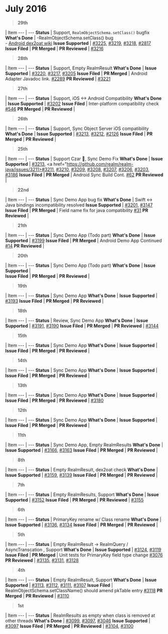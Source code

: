 # July 2016

> **29th**

  | Item
--- | --- 
**Status** | Support, `RealmObjectSchema.setClass()` bugfix
**What's Done** | -RealmObjectSchema.setClass() bug<br/>- [Android dex2oat wiki](https://github.com/realm/realm-wiki/wiki/Android-dex2oat-compilation-process)
**Issue Supported** | <a href="https://github.com/realm/realm-java/issues/3225">#3225</a>, <a href="https://github.com/realm/realm-java/issues/3219">#3219</a>, <a href="https://github.com/realm/realm-java/issues/3218">#3218</a>, <a href="https://github.com/realm/realm-java/issues/2817">#2817</a>
**Issue Filed** | 
**PR Merged** | 
**PR Reviewed** | <a href="https://github.com/realm/realm-java/pull/3216">#3216</a>

> **28th**

  | Item
--- | --- 
**Status** | Support, Empty RealmResult
**What's Done** | 
**Issue Supported** | <a href="https://github.com/realm/realm-java/issues/3220">#3220</a>, <a href="https://github.com/realm/realm-java/issues/3217">#3217</a>, <a href="https://github.com/realm/realm-java/issues/3205">#3205</a>
**Issue Filed** | 
**PR Merged** | Android Adapter Javadoc link. <a href="https://github.com/realm/realm.io/pull/2289">#2289</a>
**PR Reviewed** | <a href="https://github.com/realm/realm-java/pull/3221">#3221</a>

> **27th**

  | Item
--- | --- 
**Status** | Support,  iOS <-> Android Compatibility
**What's Done** | 
**Issue Supported** | <a href="https://github.com/realm/realm-java/issues/3202">#3202</a>
**Issue Filed** | Inter-platform compatibility check <a href="https://github.com/realm/realm-sync/issues/546">#546</a>
**PR Merged** | 
**PR Reviewed** | 

> **26th**

  | Item
--- | --- 
**Status** | Support, Sync Object Server iOS compatibility
**What's Done** | 
**Issue Supported** | <a href="https://github.com/realm/realm-java/issues/3213">#3213</a>, <a href="https://github.com/realm/realm-java/issues/3212">#3212</a>, <a href="https://github.com/realm/realm-java/issues/2126">#2126</a>
**Issue Filed** | 
**PR Merged** | 
**PR Reviewed** | 

> **25th**

  | Item
--- | --- 
**Status** | Support Czar :crown:, Sync Demo Fix
**What's Done** | 
**Issue Supported** | <a href="https://github.com/realm/realm-java/issues/3210">#3213</a>, <a href="https://github.com/realm/realm-java/issues/3211>#3211</a>, <a href="https://github.com/realm/realm-java/issues/3210">#3210</a>, <a href="https://github.com/realm/realm-java/issues/3209">#3209</a>, <a href="https://github.com/realm/realm-java/issues/3208">#3208</a>, <a href="https://github.com/realm/realm-java/issues/3207">#3207</a>, <a href="https://github.com/realm/realm-java/issues/3206">#3206</a>, <a href="https://github.com/realm/realm-java/issues/3203">#3203</a>, <a href="https://github.com/realm/realm-java/issues/3186">#3186</a>
**Issue Filed** | 
**PR Merged** | Android Sync Build Cont. <a href="https://github.com/realm/realm-java-private/pull/62">#62</a>
**PR Reviewed** | 

> **22nd**

  | Item
--- | --- 
**Status** | Sync Demo App bug fix
**What's Done** | Swift <-> Java bindings incompatibility resolved
**Issue Supported** | <a href="https://github.com/realm/realm-java/issues/3201">#3201</a>, <a href="https://github.com/realm/realm-java/issues/3147">#3147</a>
**Issue Filed** | 
**PR Merged** | Field name fix for java compatibility <a href="https://github.com/realm/realm-sync-beta/pull/31">#31</a>
**PR Reviewed** | 

> **21th**

  | Item
--- | --- 
**Status** | Sync Demo App (Todo part)
**What's Done** | 
**Issue Supported** | <a href="https://github.com/realm/realm-java/issues/3199">#3199</a>
**Issue Filed** | 
**PR Merged** | Android Demo App Continued <a href="https://github.com/realm/realm-sync-beta/pull/14">#14</a>
**PR Reviewed** | 

> **20th**

  | Item
--- | --- 
**Status** | Sync Demo App (Todo part)
**What's Done** | 
**Issue Supported** |  
**Issue Filed** | 
**PR Merged** | 
**PR Reviewed** | 

> **19th**

  | Item
--- | --- 
**Status** | Sync Demo App
**What's Done** | 
**Issue Supported** | <a href="https://github.com/realm/realm-java/issues/3193">#3193</a>
**Issue Filed** | 
**PR Merged** | 
**PR Reviewed** | 

> **18th**

  | Item
--- | --- 
**Status** | Review, Sync Demo App
**What's Done** | 
**Issue Supported** | <a href="https://github.com/realm/realm-java/issues/3191">#3191</a>, <a href="https://github.com/realm/realm-java/issues/3190">#3190</a>
**Issue Filed** | 
**PR Merged** | 
**PR Reviewed** | <a href="https://github.com/realm/realm-java/pull/3144">#3144</a>

> **15th**

  | Item
--- | --- 
**Status** | Sync Demo App
**What's Done** | 
**Issue Supported** |  
**Issue Filed** | 
**PR Merged** | 
**PR Reviewed** | 

> **14th**

  | Item
--- | --- 
**Status** | Sync Demo App
**What's Done** | 
**Issue Supported** |  
**Issue Filed** | 
**PR Merged** | 
**PR Reviewed** | 

> **13th**

  | Item
--- | --- 
**Status** | Sync Demo App
**What's Done** | 
**Issue Supported** |  
**Issue Filed** | 
**PR Merged** | 
**PR Reviewed** | <a href="https://github.com/realm/realm-java/pull/3180">#3180</a>

> **12th**

  | Item
--- | --- 
**Status** | Sync Demo App
**What's Done** | 
**Issue Supported** |  
**Issue Filed** | 
**PR Merged** | 
**PR Reviewed** | 

> **11th**

  | Item
--- | --- 
**Status** | Sync Demo App, Empty RealmResults
**What's Done** | 
**Issue Supported** | <a href="https://github.com/realm/realm-java/issues/3166">#3166</a>, <a href="https://github.com/realm/realm-java/issues/3163">#3163</a>
**Issue Filed** | 
**PR Merged** | 
**PR Reviewed** | 

> **8th**

  | Item
--- | --- 
**Status** | Empty RealmResult, dex2oat check
**What's Done** | 
**Issue Supported** |  <a href="https://github.com/realm/realm-java/issues/3159">#3159</a>, <a href="https://github.com/realm/realm-java/issues/3139">#3139</a>
**Issue Filed** | 
**PR Merged** | 
**PR Reviewed** | 

> **7th**

  | Item
--- | --- 
**Status** | Empty RealmResults, Support
**What's Done** | 
**Issue Supported** |  <a href="https://github.com/realm/realm-java/issues/3152">#3152</a>
**Issue Filed** | 
**PR Merged** | 
**PR Reviewed** | <a href="https://github.com/realm/realm-java/pull/3155">#3155</a>

> **6th**

  | Item
--- | --- 
**Status** | PrimaryKey rename w/ Class rename
**What's Done** | 
**Issue Supported** |  <a href="https://github.com/realm/realm-java/issues/3136">#3136</a>, <a href="https://github.com/realm/realm-java/issues/3134">#3134</a>
**Issue Filed** | 
**PR Merged** | 
**PR Reviewed** | 

> **5th**

  | Item
--- | --- 
**Status** | Empty RealmResult -> RealmQuery / AsyncTranscation , Support
**What's Done** | 
**Issue Supported** |  <a href="https://github.com/realm/realm-java/issues/3124">#3124</a>, <a href="https://github.com/realm/realm-java/issues/3119">#3119</a>
**Issue Filed** | 
**PR Merged** | Unit tests for PrimaryKey field type change <a href="https://github.com/realm/realm-java/pull/3076">#3076</a>
**PR Reviewed** | <a href="https://github.com/realm/realm-java/pull/3135">#3135</a>, <a href="https://github.com/realm/realm-java/pull/3131">#3131</a>, <a href="https://github.com/realm/realm-java/pull/3128">#3128</a>

> **4th**

  | Item
--- | --- 
**Status** | Empty RealmResult, Support
**What's Done** | 
**Issue Supported** | <a href="https://github.com/realm/realm-java/issues/3113">#3113</a>, <a href="https://github.com/realm/realm-java/issues/3112">#3112</a>, <a href="https://github.com/realm/realm-java/issues/3111">#3111</a>, <a href="https://github.com/realm/realm-java/issues/3107">#3107</a>
**Issue Filed** | RealmObjectSchema.setClassName() should amend pkTable entry  <a href="https://github.com/realm/realm-java/issues/3118">#3118</a>
**PR Merged** | 
**PR Reviewed** | <a href="https://github.com/realm/realm-java/pull/3110">#3110</a>

> **1st**

  | Item
--- | --- 
**Status** | RealmResults as empty when class is removed at other threads
**What's Done** | <a href="https://github.com/realm/realm-java/issues/3099">#3099</a>, <a href="https://github.com/realm/realm-java/issues/3097">#3097</a>, <a href="https://github.com/realm/realm-java/issues/3046">#3046</a>
**Issue Supported** |  <a href="https://github.com/realm/realm-java/issues/3097">#3097</a>
**Issue Filed** | 
**PR Merged** | 
**PR Reviewed** | <a href="https://github.com/realm/realm-java/pull/3104">#3104</a>, <a href="https://github.com/realm/realm-java/pull/3100">#3100</a>
